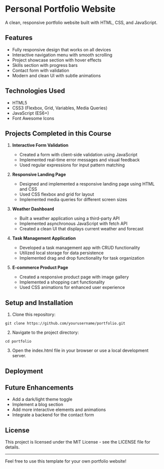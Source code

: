 # Personal Portfolio Website

A clean, responsive portfolio website built with HTML, CSS, and JavaScript.

## Features

- Fully responsive design that works on all devices
- Interactive navigation menu with smooth scrolling
- Project showcase section with hover effects
- Skills section with progress bars
- Contact form with validation
- Modern and clean UI with subtle animations

## Technologies Used

- HTML5
- CSS3 (Flexbox, Grid, Variables, Media Queries)
- JavaScript (ES6+)
- Font Awesome Icons

## Projects Completed in this Course

1. **Interactive Form Validation**
   - Created a form with client-side validation using JavaScript
   - Implemented real-time error messages and visual feedback
   - Used regular expressions for input pattern matching

2. **Responsive Landing Page**
   - Designed and implemented a responsive landing page using HTML and CSS
   - Used CSS flexbox and grid for layout
   - Implemented media queries for different screen sizes

3. **Weather Dashboard**
   - Built a weather application using a third-party API
   - Implemented asynchronous JavaScript with fetch API
   - Created a clean UI that displays current weather and forecast

4. **Task Management Application**
   - Developed a task management app with CRUD functionality
   - Utilized local storage for data persistence
   - Implemented drag and drop functionality for task organization

5. **E-commerce Product Page**
   - Created a responsive product page with image gallery
   - Implemented a shopping cart functionality
   - Used CSS animations for enhanced user experience

## Setup and Installation

1. Clone this repository:
```
git clone https://github.com/yourusername/portfolio.git
```

2. Navigate to the project directory:
```
cd portfolio
```

3. Open the index.html file in your browser or use a local development server.

## Deployment


## Future Enhancements

- Add a dark/light theme toggle
- Implement a blog section
- Add more interactive elements and animations
- Integrate a backend for the contact form

## License

This project is licensed under the MIT License - see the LICENSE file for details.

---

Feel free to use this template for your own portfolio website! 
